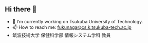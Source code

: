 ## Hi there 👋

- 🔭 I’m currently working on Tsukuba University of Technology.
- 📫 How to reach me: fukunaga@cs.k.tsukuba-tech.ac.jp
- 筑波技術大学 保健科学部 情報システム学科 教員
